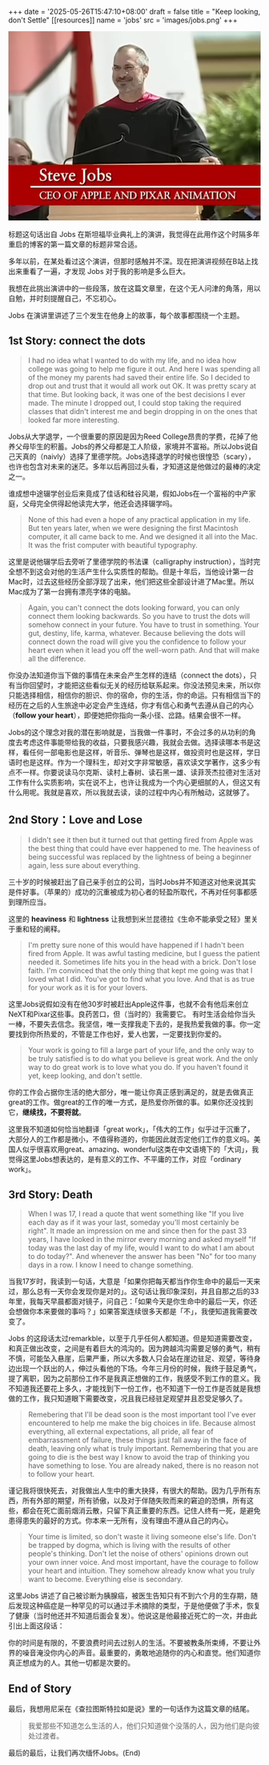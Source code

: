 +++
date = '2025-05-26T15:47:10+08:00'
draft = false
title = "Keep looking, don't Settle"
[[resources]]
  name = 'jobs'
  src = 'images/jobs.png'
+++

![](images/jobs.png)

标题这句话出自 Jobs 在斯坦福毕业典礼上的演讲，我觉得在此用作这个时隔多年重启的博客的第一篇文章的标题非常合适。

多年以前，在某处看过这个演讲，但那时感触并不深。现在把演讲视频在B站上找出来重看了一遍，才发现 Jobs 对于我的影响是多么巨大。

我想在此挑出演讲中的一些段落，放在这篇文章里，在这个无人问津的角落，用以自勉，并时刻提醒自己，不忘初心。

Jobs 在演讲里讲述了三个发生在他身上的故事，每个故事都围绕一个主题。

## 1st Story: connect the dots

> I had no idea what I wanted to do with my life, and no idea how college was going to help me figure it out. And here I was spending all of the money my parents had saved their entire life. So I decided to drop out and trust that it would all work out OK. It was pretty scary at that time. But looking back, it was one of the best decisions I ever made. The minute I dropped out, I could stop taking the required classes that didn't interest me and begin dropping in on the ones that looked far more interesting.

Jobs从大学退学，一个很重要的原因是因为Reed College昂贵的学费，花掉了他养父母毕生的积蓄。Jobs的养父母都是工人阶级，家境并不富裕。所以Jobs说自己天真的（naivly）选择了里德学院。Jobs选择退学的时候也很惶恐（scary），也许也包含对未来的迷茫。多年以后再回过头看，才知道这是他做过的最棒的决定之一。

谁成想中途辍学创业后来竟成了佳话和硅谷风潮，假如Jobs在一个富裕的中产家庭，父母完全供得起他读完大学，他还会选择辍学吗。

> None of this had even a hope of any practical application in my life. But ten years later, when we were designing the first Macintosh computer, it all came back to me. And we designed it all into the Mac. It was the frist computer with beautiful typography.

这里是说他辍学后去旁听了里德学院的书法课（calligraphy instruction），当时完全想不到这会对他的生活产生什么实质性的帮助。但是十年后，当他设计第一台Mac时，过去这些经历全部浮现了出来，他们把这些全部设计进了Mac里。所以Mac成为了第一台拥有漂亮字体的电脑。

> Again, you can't connect the dots looking forward, you can only connect them looking backwards. So you have to trust the dots will somehow connect in your future. You have to trust in something. Your gut, destiny, life, karma, whatever. Because believing the dots will connect down the road will give you the confidence to follow your heart even when it lead you off the well-worn path. And that will make all the difference.

你没办法知道你当下做的事情在未来会产生怎样的连结（connect the dots），只有当你回望时，才能把这些看似无关的经历给联系起来。你没法预见未来，所以你只能选择相信，相信你的胆识、你的宿命，你的生活，你的命运。只有相信当下的经历在之后的人生旅途中必定会产生连结，你才有信心和勇气去遵从自己的内心（**follow your heart**），即便她把你指向一条小径、岔路。结果会很不一样。

Jobs的这个理念对我的潜在影响就是，当我做一件事时，不会过多的从功利的角度去考虑这件事能带给我的收益，只要我感兴趣，我就会去做。选择读哪本书是这样，看任何一部电影也是这样，听音乐、弹琴也是这样，做投资时也是这样，学日语时也是这样。作为一个理科生，却对文字非常敏感，喜欢读文学著作，这多少有点不一样。你要说读马尔克斯、读村上春树、读石黑一雄、读菲茨杰拉德对生活对工作有什么实质影响，实在说不上，也许让我成为一个内心更细腻的人，但这又有什么用呢。我就是喜欢，所以我就去读，读的过程中内心有所触动，这就够了。

## 2nd Story：Love and Lose

> I didn't see it then but it turned out that getting fired from Apple was the best thing that could have ever happened to me. The heaviness of being successful was replaced by the lightness of being a beginner again, less sure about everything.

三十岁的时候被赶出了自己亲手创立的公司，当时Jobs并不知道这对他来说其实是件好事。（苹果的）成功的沉重被成为初心者的轻盈所取代，不再对任何事都感到理所应当。

这里的 **heaviness** 和 **lightness** 让我想到米兰昆德拉《生命不能承受之轻》里关于重和轻的阐释。

> I'm pretty sure none of this would have happened if I hadn't been fired from Apple. It was awful tasting medicine, but I guess the patient needed it. Sometimes life hits you in the head with a brick. Don't lose faith. I'm convinced that the only thing that kept me going was that I loved what I did. You've got to find what you love. And that is as true for your work as it is for your lovers.

这里Jobs说假如没有在他30岁时被赶出Apple这件事，也就不会有他后来创立NeXT和Pixar这些事。良药苦口，但（当时的）我需要它。
有时生活会给你当头一棒，不要失去信念。我坚信，唯一支撑我走下去的，是我热爱我做的事。你一定要找到你所热爱的，不管是工作也好，爱人也罢，一定要找到你爱的。

> Your work is going to fill a large part of your life, and the only way to be truly satisfied is to do what you believe is great work. And the only way to do great work is to love what you do. If you haven't found it yet, keep looking, and don't settle.

你的工作会占据你生活的绝大部分，唯一能让你真正感到满足的，就是去做真正great的工作。做great的工作的唯一方式，是热爱你所做的事。如果你还没找到它，**继续找，不要将就**。

这里我不知道如何恰当地翻译「great work」，「伟大的工作」似乎过于沉重了，大部分人的工作都是微小，不值得称道的，你能因此就否定他们工作的意义吗。美国人似乎很喜欢用great、amazing、wonderful这类在中文语境下的「大词」，我觉得这里Jobs想表达的，是有意义的工作、不平庸的工作，对应「ordinary work」。

## 3rd Story: Death

> When I was 17, I read a quote that went something like "If you live each day as if it was your last, someday you'll most certainly be right". It made an impression on me and since then for the past 33 years, I have looked in the mirror every morning and asked myself "If today was the last day of my life, would I want to do what I am about to do today?". And whenever the answer has been "No" for too many days in a row. I know I need to change something.

当我17岁时，我读到一句话，大意是「如果你把每天都当作你生命中的最后一天来过，那么总有一天你会发现你是对的」。这句话让我印象深刻，并且自那之后的33年里，我每天早晨都面对镜子，问自己：「如果今天是你生命中的最后一天，你还会想做你本来要做的事吗？」如果答案连续很多天都是「不」，我便知道我需要改变了。

Jobs 的这段话太过remarkble，以至于几乎任何人都知道。但是知道需要改变，和真正做出改变，之间是有着巨大的鸿沟的。因为跨越鸿沟需要足够的勇气，稍有不慎，可能坠入悬崖，后果严重，所以大多数人只会站在崖边驻足、观望，等待身边出现一个跃出的人，伸过头看他的下场。今年三月份的时候，我终于鼓足勇气，提了离职，因为之前那份工作不是我真正想做的工作，我感受不到工作的意义。我不知道我还要花上多久，才能找到下一份工作，也不知道下一份工作是否就是我想做的工作，我只知道眼下需要改变，况且我已经驻足观望并且忍受足够久了。

> Remebering that I'll be dead soon is the most important tool I've ever encountered to help me make the big choices in life. Because almost everything, all external expectations, all pride, all fear of embarrassment of failure, these things just fall away in the face of death, leaving only what is truly important. Remembering that you are going to die is the best way I know to avoid the trap of thinking you have something to lose. You are already naked, there is no reason not to follow your heart.

谨记我将很快死去，对我做出人生中的重大抉择，有很大的帮助。因为几乎所有东西，所有外部的期望，所有骄傲，以及对于伴随失败而来的窘迫的恐惧，所有这些，都会在死亡面前烟消云散，只留下真正重要的东西。记住人终有一死，是避免患得患失的最好的方式。你本来一无所有，没有理由不遵从自己的内心。

> Your time is limited, so don't waste it living someone else's life. Don't be trapped by dogma, which is living with the results of other people's thinking. Don't let the noise of others' opinions drown out your own inner voice. And most important, have the courage to follow your heart and intuition. They somehow already know what you truly want to become. Everything else is secondary.

这里Jobs 讲述了自己被诊断为胰腺癌，被医生告知只有不到六个月的生存期，随后发现这种癌症是一种罕见的可以通过手术摘除的类型，于是他便做了手术，恢复了健康（当时他还并不知道后面会复发）。他说这是他最接近死亡的一次，并由此引出上面这段话：

你的时间是有限的，不要浪费时间去过别人的生活。不要被教条所束缚，不要让外界的噪音淹没你内心的声音。最重要的，勇敢地追随你的内心和直觉。他们知道你真正想成为的人。其他一切都是次要的。

## End of Story

最后，我想用尼采在《查拉图斯特拉如是说》里的一句话作为这篇文章的结尾。

> 我爱那些不知道怎么生活的人，他们只知道做个没落的人，因为他们是向彼处过渡者。

最后的最后，让我们再次缅怀Jobs。(End)
